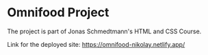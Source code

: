 # Omnifood Project

The project is part of Jonas Schmedtmann's HTML and CSS Course.

Link for the deployed site: 
https://omnifood-nikolay.netlify.app/
